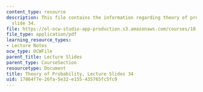 ```yaml
---
content_type: resource
description: This file contains the information regarding theory of probability, lecture
  slide 34.
file: https://ol-ocw-studio-app-production.s3.amazonaws.com/courses/18-175-theory-of-probability-spring-2014/17864f7e26fa5e32e155435765fc5fc9_MIT18_175S14_Lecture34.pdf
file_type: application/pdf
learning_resource_types:
- Lecture Notes
ocw_type: OCWFile
parent_title: Lecture Slides
parent_type: CourseSection
resourcetype: Document
title: Theory of Probability, Lecture Slides 34
uid: 17864f7e-26fa-5e32-e155-435765fc5fc9
---
```

